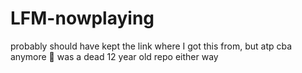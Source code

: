 # LFM-nowplaying
probably should have kept the link where I got this from, but atp cba anymore :shrug: was a dead 12 year old repo either way
